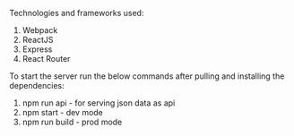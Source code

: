 Technologies and frameworks used:
1. Webpack
2. ReactJS
3. Express
4. React Router

To start the server run the below commands after pulling and installing the dependencies:
1. npm run api               - for serving json data as api
2. npm start                 - dev mode
3. npm run build             - prod mode

